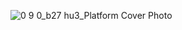 ![0 9 0_b27 hu3_Platform Cover Photo](https://github.com/hu3agency/.github/assets/8133349/482038dd-d364-47bc-b416-9c60da2d6e71)
